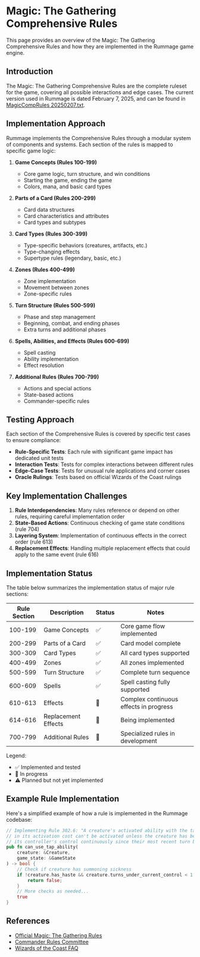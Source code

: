 # Magic: The Gathering Comprehensive Rules

This page provides an overview of the Magic: The Gathering Comprehensive Rules and how they are implemented in the Rummage game engine.

## Introduction

The Magic: The Gathering Comprehensive Rules are the complete ruleset for the game, covering all possible interactions and edge cases. The current version used in Rummage is dated February 7, 2025, and can be found in [MagicCompRules 20250207.txt](MagicCompRules%2020250207.txt).

## Implementation Approach

Rummage implements the Comprehensive Rules through a modular system of components and systems. Each section of the rules is mapped to specific game logic:

1. **Game Concepts (Rules 100-199)**
   - Core game logic, turn structure, and win conditions
   - Starting the game, ending the game
   - Colors, mana, and basic card types

2. **Parts of a Card (Rules 200-299)**
   - Card data structures
   - Card characteristics and attributes
   - Card types and subtypes

3. **Card Types (Rules 300-399)**
   - Type-specific behaviors (creatures, artifacts, etc.)
   - Type-changing effects
   - Supertype rules (legendary, basic, etc.)

4. **Zones (Rules 400-499)**
   - Zone implementation
   - Movement between zones
   - Zone-specific rules

5. **Turn Structure (Rules 500-599)**
   - Phase and step management
   - Beginning, combat, and ending phases
   - Extra turns and additional phases

6. **Spells, Abilities, and Effects (Rules 600-699)**
   - Spell casting
   - Ability implementation
   - Effect resolution

7. **Additional Rules (Rules 700-799)**
   - Actions and special actions
   - State-based actions
   - Commander-specific rules

## Testing Approach

Each section of the Comprehensive Rules is covered by specific test cases to ensure compliance:

- **Rule-Specific Tests**: Each rule with significant game impact has dedicated unit tests
- **Interaction Tests**: Tests for complex interactions between different rules
- **Edge-Case Tests**: Tests for unusual rule applications and corner cases
- **Oracle Rulings**: Tests based on official Wizards of the Coast rulings

## Key Implementation Challenges

1. **Rule Interdependencies**: Many rules reference or depend on other rules, requiring careful implementation order
2. **State-Based Actions**: Continuous checking of game state conditions (rule 704)
3. **Layering System**: Implementation of continuous effects in the correct order (rule 613)
4. **Replacement Effects**: Handling multiple replacement effects that could apply to the same event (rule 616)

## Implementation Status

The table below summarizes the implementation status of major rule sections:

| Rule Section | Description | Status | Notes |
|--------------|-------------|--------|-------|
| 100-199 | Game Concepts | ✅ | Core game flow implemented |
| 200-299 | Parts of a Card | ✅ | Card model complete |
| 300-309 | Card Types | ✅ | All card types supported |
| 400-499 | Zones | ✅ | All zones implemented |
| 500-599 | Turn Structure | ✅ | Complete turn sequence |
| 600-609 | Spells | ✅ | Spell casting fully supported |
| 610-613 | Effects | 🔄 | Complex continuous effects in progress |
| 614-616 | Replacement Effects | 🔄 | Being implemented |
| 700-799 | Additional Rules | 🔄 | Specialized rules in development |

Legend:
- ✅ Implemented and tested
- 🔄 In progress
- ⚠️ Planned but not yet implemented

## Example Rule Implementation

Here's a simplified example of how a rule is implemented in the Rummage codebase:

```rust
// Implementing Rule 302.6: "A creature's activated ability with the tap symbol 
// in its activation cost can't be activated unless the creature has been under 
// its controller's control continuously since their most recent turn began."
pub fn can_use_tap_ability(
    creature: &Creature,
    game_state: &GameState
) -> bool {
    // Check if creature has summoning sickness
    if !creature.has_haste && creature.turns_under_current_control < 1 {
        return false;
    }
    // More checks as needed...
    true
}
```

## References

- [Official Magic: The Gathering Rules](https://magic.wizards.com/en/rules)
- [Commander Rules Committee](https://mtgcommander.net/index.php/rules/)
- [Wizards of the Coast FAQ](https://magic.wizards.com/en/formats/commander) 